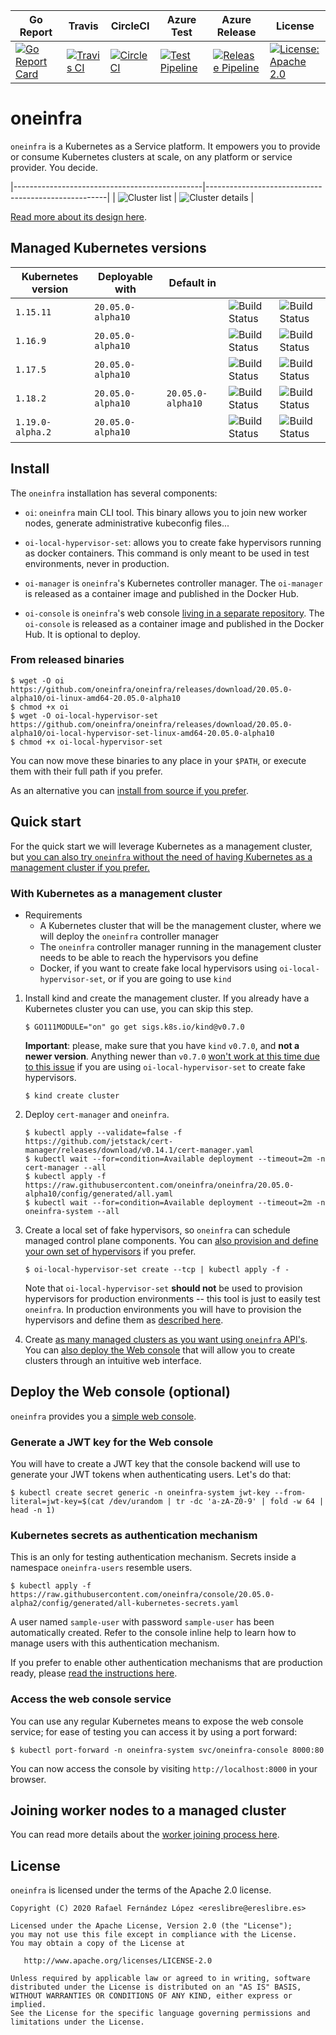 | Go Report                                                                                                                                      | Travis                                                                                                             | CircleCI                                                                                                             | Azure Test                                                                                                                                                                                    | Azure Release                                                                                                                                                                                       | License                                                                                                                              |
|------------------------------------------------------------------------------------------------------------------------------------------------|--------------------------------------------------------------------------------------------------------------------|----------------------------------------------------------------------------------------------------------------------|-----------------------------------------------------------------------------------------------------------------------------------------------------------------------------------------------|-----------------------------------------------------------------------------------------------------------------------------------------------------------------------------------------------------|--------------------------------------------------------------------------------------------------------------------------------------|
| [![Go Report Card](https://goreportcard.com/badge/github.com/oneinfra/oneinfra)](https://goreportcard.com/report/github.com/oneinfra/oneinfra) | [![Travis CI](https://travis-ci.org/oneinfra/oneinfra.svg?branch=master)](https://travis-ci.org/oneinfra/oneinfra) | [![CircleCI](https://circleci.com/gh/oneinfra/oneinfra.svg?style=shield)](https://circleci.com/gh/oneinfra/oneinfra) | [![Test Pipeline](https://dev.azure.com/oneinfra/oneinfra/_apis/build/status/test?branchName=master)](https://dev.azure.com/oneinfra/oneinfra/_build/latest?definitionId=3&branchName=master) | [![Release Pipeline](https://dev.azure.com/oneinfra/oneinfra/_apis/build/status/release?branchName=master)](https://dev.azure.com/oneinfra/oneinfra/_build/latest?definitionId=4&branchName=master) | [![License: Apache 2.0](https://img.shields.io/badge/License-Apache2.0-brightgreen.svg)](https://opensource.org/licenses/Apache-2.0)|

# oneinfra

`oneinfra` is a Kubernetes as a Service platform. It empowers you to
provide or consume Kubernetes clusters at scale, on any platform or
service provider. You decide.

|-----------------------------------------------|-----------------------------------------------------|
| ![Cluster list](screenshots/cluster-list.png) | ![Cluster details](screenshots/cluster-details.png) |

[Read more about its design here](docs/DESIGN.md).


## Managed Kubernetes versions

| Kubernetes version | Deployable with  | Default in       |                                                                                                                                                                            |                                                                                                                                                                             |
|--------------------|------------------|------------------|----------------------------------------------------------------------------------------------------------------------------------------------------------------------------|-----------------------------------------------------------------------------------------------------------------------------------------------------------------------------|
| `1.15.11`          | `20.05.0-alpha10` |                  | ![Build Status](https://dev.azure.com/oneinfra/oneinfra/_apis/build/status/test?branchName=master&jobName=e2e%20tests%20(1.15.11)%20with%20local%20CRI%20endpoints)        | ![Build Status](https://dev.azure.com/oneinfra/oneinfra/_apis/build/status/test?branchName=master&jobName=e2e%20tests%20(1.15.11)%20with%20remote%20CRI%20endpoints)        |
| `1.16.9`           | `20.05.0-alpha10` |                  | ![Build Status](https://dev.azure.com/oneinfra/oneinfra/_apis/build/status/test?branchName=master&jobName=e2e%20tests%20(1.16.9)%20with%20local%20CRI%20endpoints)         | ![Build Status](https://dev.azure.com/oneinfra/oneinfra/_apis/build/status/test?branchName=master&jobName=e2e%20tests%20(1.16.9)%20with%20remote%20CRI%20endpoints)         |
| `1.17.5`           | `20.05.0-alpha10` |                  | ![Build Status](https://dev.azure.com/oneinfra/oneinfra/_apis/build/status/test?branchName=master&jobName=e2e%20tests%20(1.17.5)%20with%20local%20CRI%20endpoints)         | ![Build Status](https://dev.azure.com/oneinfra/oneinfra/_apis/build/status/test?branchName=master&jobName=e2e%20tests%20(1.17.5)%20with%20remote%20CRI%20endpoints)         |
| `1.18.2`           | `20.05.0-alpha10` | `20.05.0-alpha10` | ![Build Status](https://dev.azure.com/oneinfra/oneinfra/_apis/build/status/test?branchName=master&jobName=e2e%20tests%20(1.18.2)%20with%20local%20CRI%20endpoints)         | ![Build Status](https://dev.azure.com/oneinfra/oneinfra/_apis/build/status/test?branchName=master&jobName=e2e%20tests%20(1.18.2)%20with%20remote%20CRI%20endpoints)         |
| `1.19.0-alpha.2`   | `20.05.0-alpha10` |                  | ![Build Status](https://dev.azure.com/oneinfra/oneinfra/_apis/build/status/test?branchName=master&jobName=e2e%20tests%20(1.19.0-alpha.2)%20with%20local%20CRI%20endpoints) | ![Build Status](https://dev.azure.com/oneinfra/oneinfra/_apis/build/status/test?branchName=master&jobName=e2e%20tests%20(1.19.0-alpha.2)%20with%20remote%20CRI%20endpoints) |


## Install

The `oneinfra` installation has several components:

* `oi`: `oneinfra` main CLI tool. This binary allows you to join new
  worker nodes, generate administrative kubeconfig files...

* `oi-local-hypervisor-set`: allows you to create fake hypervisors
  running as docker containers. This command is only meant to be used
  in test environments, never in production.

* `oi-manager` is `oneinfra`'s Kubernetes controller manager. The
  `oi-manager` is released as a container image and published in the
  Docker Hub.

* `oi-console` is `oneinfra`'s web console [living in a separate
  repository](https://github.com/oneinfra/console). The `oi-console`
  is released as a container image and published in the Docker Hub. It
  is optional to deploy.


### From released binaries

```console
$ wget -O oi https://github.com/oneinfra/oneinfra/releases/download/20.05.0-alpha10/oi-linux-amd64-20.05.0-alpha10
$ chmod +x oi
$ wget -O oi-local-hypervisor-set https://github.com/oneinfra/oneinfra/releases/download/20.05.0-alpha10/oi-local-hypervisor-set-linux-amd64-20.05.0-alpha10
$ chmod +x oi-local-hypervisor-set
```

You can now move these binaries to any place in your `$PATH`, or
execute them with their full path if you prefer.

As an alternative you can [install from source if you
prefer](docs/install-from-source.md).


## Quick start

For the quick start we will leverage Kubernetes as a management
cluster, but [you can also try `oneinfra` without the need of having
Kubernetes as a management cluster if you
prefer.](docs/quick-start-without-kubernetes.md)


### With Kubernetes as a management cluster

* Requirements
  * A Kubernetes cluster that will be the management cluster, where we
    will deploy the `oneinfra` controller manager
  * The `oneinfra` controller manager running in the management
    cluster needs to be able to reach the hypervisors you define
  * Docker, if you want to create fake local hypervisors using
    `oi-local-hypervisor-set`, or if you are going to use `kind`

1. Install kind and create the management cluster. If you already have
a Kubernetes cluster you can use, you can skip this step.

    ```console
    $ GO111MODULE="on" go get sigs.k8s.io/kind@v0.7.0
    ```

    **Important**: please, make sure that you have `kind` `v0.7.0`,
    and **not a newer version**. Anything newer than `v0.7.0` [won't
    work at this time due to this
    issue](https://github.com/oneinfra/oneinfra/issues/57) if you are
    using `oi-local-hypervisor-set` to create fake hypervisors.

    ```console
    $ kind create cluster
    ```

2. Deploy `cert-manager` and `oneinfra`.

    ```console
    $ kubectl apply --validate=false -f https://github.com/jetstack/cert-manager/releases/download/v0.14.1/cert-manager.yaml
    $ kubectl wait --for=condition=Available deployment --timeout=2m -n cert-manager --all
    $ kubectl apply -f https://raw.githubusercontent.com/oneinfra/oneinfra/20.05.0-alpha10/config/generated/all.yaml
    $ kubectl wait --for=condition=Available deployment --timeout=2m -n oneinfra-system --all
    ```

3. Create a local set of fake hypervisors, so `oneinfra` can schedule
managed control plane components. You can [also provision and define
your own set of hypervisors](docs/hypervisors.md) if you prefer.

    ```console
    $ oi-local-hypervisor-set create --tcp | kubectl apply -f -
    ```

    Note that `oi-local-hypervisor-set` **should not** be used to
    provision hypervisors for production environments -- this tool is
    just to easily test `oneinfra`. In production environments you
    will have to provision the hypervisors and define them as
    [described here](docs/hypervisors.md).


4. Create [as many managed clusters as you want using `oneinfra`
   API's](docs/quick-start-creating-managed-clusters.md). You can
   [also deploy the Web console](#deploy-the-web-console-optional)
   that will allow you to create clusters through an intuitive web
   interface.


## Deploy the Web console (optional)

`oneinfra` provides you a [simple web
console](https://github.com/oneinfra/console).

### Generate a JWT key for the Web console

You will have to create a JWT key that the console backend will use to
generate your JWT tokens when authenticating users. Let's do that:

```console
$ kubectl create secret generic -n oneinfra-system jwt-key --from-literal=jwt-key=$(cat /dev/urandom | tr -dc 'a-zA-Z0-9' | fold -w 64 | head -n 1)
```


### Kubernetes secrets as authentication mechanism

This is an only for testing authentication mechanism. Secrets inside a
namespace `oneinfra-users` resemble users.

```console
$ kubectl apply -f https://raw.githubusercontent.com/oneinfra/console/20.05.0-alpha2/config/generated/all-kubernetes-secrets.yaml
```

A user named `sample-user` with password `sample-user` has been
automatically created. Refer to the console inline help to learn how
to manage users with this authentication mechanism.

If you prefer to enable other authentication mechanisms that are
production ready, please [read the instructions
here](docs/web-console-oauth.md).


### Access the web console service

You can use any regular Kubernetes means to expose the web console
service; for ease of testing you can access it by using a port
forward:

```console
$ kubectl port-forward -n oneinfra-system svc/oneinfra-console 8000:80
```

You can now access the console by visiting `http://localhost:8000` in
your browser.


## Joining worker nodes to a managed cluster

You can read more details about the [worker joining process
here](docs/joining-worker-nodes.md).


## License

`oneinfra` is licensed under the terms of the Apache 2.0 license.

```
Copyright (C) 2020 Rafael Fernández López <ereslibre@ereslibre.es>

Licensed under the Apache License, Version 2.0 (the "License");
you may not use this file except in compliance with the License.
You may obtain a copy of the License at

   http://www.apache.org/licenses/LICENSE-2.0

Unless required by applicable law or agreed to in writing, software
distributed under the License is distributed on an "AS IS" BASIS,
WITHOUT WARRANTIES OR CONDITIONS OF ANY KIND, either express or implied.
See the License for the specific language governing permissions and
limitations under the License.
```

